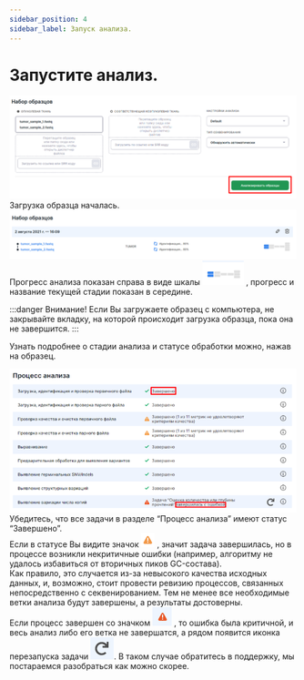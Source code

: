 ```yaml
---
sidebar_position: 4
sidebar_label: Запуск анализа.
---
```


# Запустите анализ.

![Запуск](/img/version_1.02/TO_upload.png)  
Загрузка образца началась.  
![Запуск](/img/version_1.02/TO_sampleset.png)  
Прогресс анализа показан справа в виде шкалы ![](/img/version_1.02/scale.png) ,  прогресс и название текущей стадии  показан в середине.  

:::danger Внимание! Если Вы загружаете образец с компьютера, не закрывайте вкладку, на которой происходит загрузка образца, пока она не завершится.
:::

Узнать подробнее о стадии анализа и статусе обработки можно, нажав на образец.

![Запуск](/img/version_1.02/germ_sample.png)  
Убедитесь, что все задачи в разделе “Процесс анализа” имеют статус “Завершено”.  
Если в статусе Вы видите значок ![warning](/img/version_1.02/error2.png) , значит задача завершилась, но в процессе возникли некритичные ошибки (например, алгоритму не удалось избавиться от вторичных пиков GC-состава).  
Как правило, это случается из-за невысокого качества исходных данных, и, возможно, стоит провести ревизию процессов, связанных непосредственно с секвенированием. Тем не менее все необходимые ветки анализа будут завершены, а результаты достоверны.  
Если процесс завершен со значком ![error](/img/version_1.02/error.png) , то ошибка была критичной, и весь анализ либо его ветка не завершатся, а рядом появится иконка перезапуска задачи ![restart](/img/version_1.02/restart.png). В таком случае обратитесь в поддержку, мы постараемся разобраться как можно скорее.

